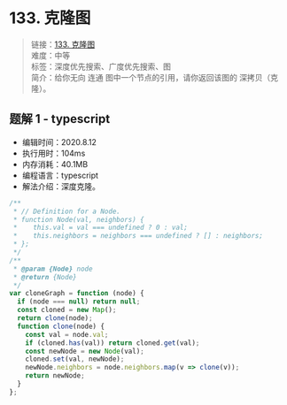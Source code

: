 # 133. 克隆图

> 链接：[133. 克隆图](https://leetcode-cn.com/problems/clone-graph/)  
> 难度：中等  
> 标签：深度优先搜索、广度优先搜索、图  
> 简介：给你无向 连通 图中一个节点的引用，请你返回该图的 深拷贝（克隆）。

## 题解 1 - typescript

- 编辑时间：2020.8.12
- 执行用时：104ms
- 内存消耗：40.1MB
- 编程语言：typescript
- 解法介绍：深度克隆。

```typescript
/**
 * // Definition for a Node.
 * function Node(val, neighbors) {
 *    this.val = val === undefined ? 0 : val;
 *    this.neighbors = neighbors === undefined ? [] : neighbors;
 * };
 */
/**
 * @param {Node} node
 * @return {Node}
 */
var cloneGraph = function (node) {
  if (node === null) return null;
  const cloned = new Map();
  return clone(node);
  function clone(node) {
    const val = node.val;
    if (cloned.has(val)) return cloned.get(val);
    const newNode = new Node(val);
    cloned.set(val, newNode);
    newNode.neighbors = node.neighbors.map(v => clone(v));
    return newNode;
  }
};
```
